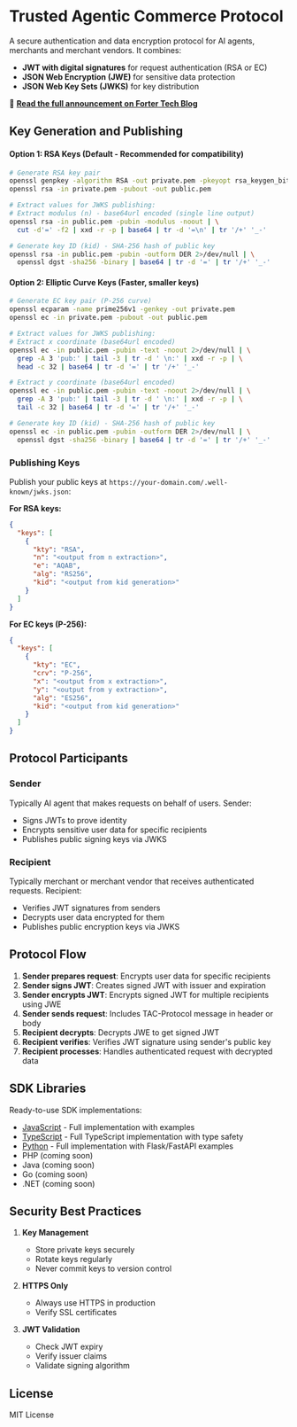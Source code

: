 # Trusted Agentic Commerce Protocol

A secure authentication and data encryption protocol for AI agents, merchants and merchant vendors. It combines:

- **JWT with digital signatures** for request authentication (RSA or EC)
- **JSON Web Encryption (JWE)** for sensitive data protection
- **JSON Web Key Sets (JWKS)** for key distribution

🎉 **[Read the full announcement on Forter Tech Blog](https://www.forter.com/blog/trusted-agentic-commerce-protocol/)**

## Key Generation and Publishing

#### Option 1: RSA Keys (Default - Recommended for compatibility)

```bash
# Generate RSA key pair
openssl genpkey -algorithm RSA -out private.pem -pkeyopt rsa_keygen_bits:2048
openssl rsa -in private.pem -pubout -out public.pem

# Extract values for JWKS publishing:
# Extract modulus (n) - base64url encoded (single line output)
openssl rsa -in public.pem -pubin -modulus -noout | \
  cut -d'=' -f2 | xxd -r -p | base64 | tr -d '=\n' | tr '/+' '_-'

# Generate key ID (kid) - SHA-256 hash of public key
openssl rsa -in public.pem -pubin -outform DER 2>/dev/null | \
  openssl dgst -sha256 -binary | base64 | tr -d '=' | tr '/+' '_-'
```

#### Option 2: Elliptic Curve Keys (Faster, smaller keys)

```bash
# Generate EC key pair (P-256 curve)
openssl ecparam -name prime256v1 -genkey -out private.pem
openssl ec -in private.pem -pubout -out public.pem

# Extract values for JWKS publishing:
# Extract x coordinate (base64url encoded)
openssl ec -in public.pem -pubin -text -noout 2>/dev/null | \
  grep -A 3 'pub:' | tail -3 | tr -d ' \n:' | xxd -r -p | \
  head -c 32 | base64 | tr -d '=' | tr '/+' '_-'

# Extract y coordinate (base64url encoded)
openssl ec -in public.pem -pubin -text -noout 2>/dev/null | \
  grep -A 3 'pub:' | tail -3 | tr -d ' \n:' | xxd -r -p | \
  tail -c 32 | base64 | tr -d '=' | tr '/+' '_-'

# Generate key ID (kid) - SHA-256 hash of public key
openssl ec -in public.pem -pubin -outform DER 2>/dev/null | \
  openssl dgst -sha256 -binary | base64 | tr -d '=' | tr '/+' '_-'
```

### Publishing Keys

Publish your public keys at `https://your-domain.com/.well-known/jwks.json`:

**For RSA keys:**
```json
{
  "keys": [
    {
      "kty": "RSA",
      "n": "<output from n extraction>",
      "e": "AQAB",
      "alg": "RS256",
      "kid": "<output from kid generation>"
    }
  ]
}
```

**For EC keys (P-256):**
```json
{
  "keys": [
    {
      "kty": "EC",
      "crv": "P-256",
      "x": "<output from x extraction>",
      "y": "<output from y extraction>",
      "alg": "ES256",
      "kid": "<output from kid generation>"
    }
  ]
}
```

## Protocol Participants

### Sender

Typically AI agent that makes requests on behalf of users. Sender:

- Signs JWTs to prove identity
- Encrypts sensitive user data for specific recipients
- Publishes public signing keys via JWKS

### Recipient

Typically merchant or merchant vendor that receives authenticated requests. Recipient:

- Verifies JWT signatures from senders
- Decrypts user data encrypted for them
- Publishes public encryption keys via JWKS

## Protocol Flow

1. **Sender prepares request**: Encrypts user data for specific recipients
2. **Sender signs JWT**: Creates signed JWT with issuer and expiration
3. **Sender encrypts JWT**: Encrypts signed JWT for multiple recipients using JWE
4. **Sender sends request**: Includes TAC-Protocol message in header or body
5. **Recipient decrypts**: Decrypts JWE to get signed JWT
6. **Recipient verifies**: Verifies JWT signature using sender's public key
7. **Recipient processes**: Handles authenticated request with decrypted data

## SDK Libraries

Ready-to-use SDK implementations:

- [JavaScript](sdk/javascript/) - Full implementation with examples
- [TypeScript](sdk/typescript/) - Full TypeScript implementation with type safety
- [Python](sdk/python/) - Full implementation with Flask/FastAPI examples
- PHP (coming soon)
- Java (coming soon)
- Go (coming soon)
- .NET (coming soon)

## Security Best Practices

1. **Key Management**
   - Store private keys securely
   - Rotate keys regularly
   - Never commit keys to version control

2. **HTTPS Only**
   - Always use HTTPS in production
   - Verify SSL certificates

3. **JWT Validation**
   - Check JWT expiry
   - Verify issuer claims
   - Validate signing algorithm

## License

MIT License